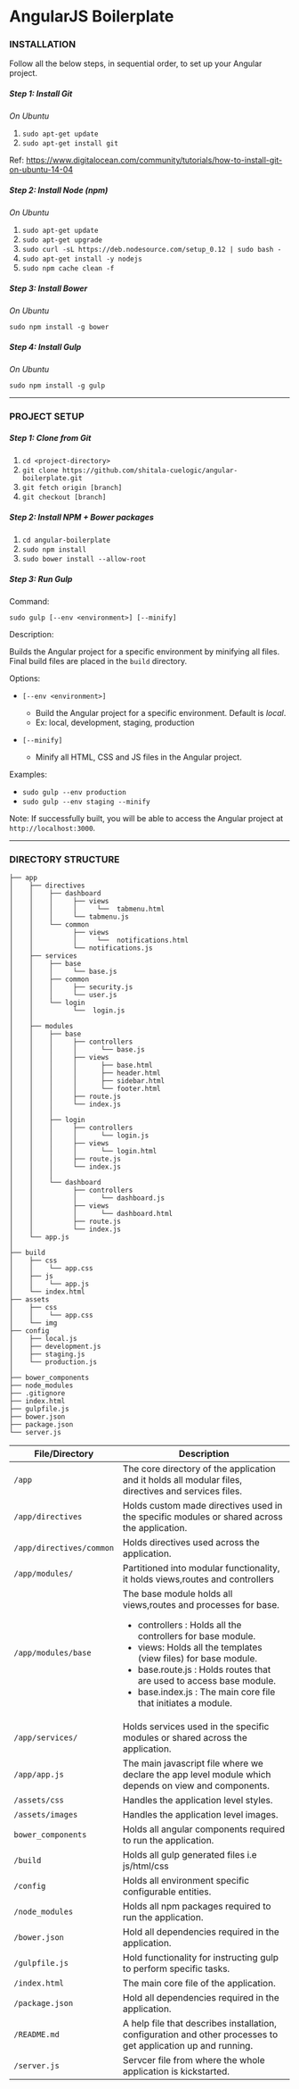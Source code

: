 # AngularJS Boilerplate

### INSTALLATION

Follow all the below steps, in sequential order, to set up your Angular project.

##### Step 1: Install Git

*On Ubuntu*

1. `sudo apt-get update`
2. `sudo apt-get install git`

Ref: https://www.digitalocean.com/community/tutorials/how-to-install-git-on-ubuntu-14-04

##### Step 2: Install Node (npm)

*On Ubuntu*

1. `sudo apt-get update`
2. `sudo apt-get upgrade`
3. `sudo curl -sL https://deb.nodesource.com/setup_0.12 | sudo bash -`
4. `sudo apt-get install -y nodejs`
5. `sudo npm cache clean -f`

##### Step 3: Install Bower

*On Ubuntu*

`sudo npm install -g bower`

##### Step 4: Install Gulp

*On Ubuntu*

`sudo npm install -g gulp`

***

### PROJECT SETUP

##### Step 1: Clone from Git

1. `cd <project-directory>`
1. `git clone https://github.com/shitala-cuelogic/angular-boilerplate.git`
2. `git fetch origin [branch]`
3. `git checkout [branch]`

##### Step 2: Install NPM + Bower packages

1. `cd angular-boilerplate`
2. `sudo npm install`
3. `sudo bower install --allow-root`

##### Step 3: Run Gulp

Command:

`sudo gulp [--env <environment>] [--minify]`

Description:

Builds the Angular project for a specific environment by minifying all files. Final build files are placed in the `build` directory.

Options:
    
* `[--env <environment>]`
  - Build the Angular project for a specific environment. Default is *local*.
  - Ex: local, development, staging, production

* `[--minify]`
  - Minify all HTML, CSS and JS files in the Angular project.

Examples:
    
* `sudo gulp --env production`
* `sudo gulp --env staging --minify`

Note: If successfully built, you will be able to access the Angular project at `http://localhost:3000`.

***

### DIRECTORY STRUCTURE


```
├── app
│    ├── directives
│    │    ├── dashboard
│    │    │     ├── views
│    │    │     │     └──  tabmenu.html
│    │    │     └── tabmenu.js
│    │    └── common
│    │          ├── views
│    │          │     └──  notifications.html
│    │          └── notifications.js
│    ├── services
│    │    ├── base
│    │    │     └── base.js
│    │    ├── common
│    │    │     ├── security.js
│    │    │     └── user.js
│    │    └── login
│    │          └──  login.js
│    │
│    ├── modules
│    │    ├── base
│    │    │     ├── controllers
│    │    │     │      └── base.js
│    │    │     ├── views
│    │    │     │      ├── base.html
│    │    │     │      ├── header.html
│    │    │     │      ├── sidebar.html
│    │    │     │      └── footer.html
│    │    │     ├── route.js
│    │    │     └── index.js
│    │    │
│    │    ├── login
│    │    │     ├── controllers
│    │    │     │      └── login.js
│    │    │     ├── views
│    │    │     │      └── login.html
│    │    │     ├── route.js
│    │    │     └── index.js
│    │    │
│    │    └── dashboard
│    │          ├── controllers
│    │          │      └── dashboard.js
│    │          ├── views
│    │          │      └── dashboard.html
│    │          ├── route.js
│    │          └── index.js
│    └── app.js
│
├── build
│    ├── css
│    │    └── app.css
│    ├── js
│    │    └── app.js
│    └── index.html
├── assets
│    ├── css
│    │    └── app.css
│    └── img
├── config
│    ├── local.js
│    ├── development.js
│    ├── staging.js
│    └── production.js
│
├── bower_components
├── node_modules
├── .gitignore
├── index.html
├── gulpfile.js
├── bower.json
├── package.json
└── server.js

```


| File/Directory | Description |
| --- | --- |
| `/app` | The core directory of the application and it holds all modular files, directives and services files. |
| `/app/directives` | Holds custom made directives used in the specific modules or shared across the application. |
| `/app/directives/common` | Holds directives used across the application. |
| `/app/modules/` | Partitioned into modular functionality, it holds views,routes and controllers |
| `/app/modules/base` | The base module holds all views,routes and processes for base. <ul><li>controllers : Holds all the controllers for base module. </li><li>views: Holds all the templates (view files) for base module.</li><li>base.route.js : Holds routes that are used to access base module.</li><li>base.index.js : The main core file that initiates a module.</li></ul> |
| `/app/services/` | Holds services used in the specific modules or shared across the application. |
| `/app/app.js` | The main javascript file where we declare the app level module which depends on view and components. |
| `/assets/css` | Handles the application level styles. |
| `/assets/images` | Handles the application level images. |
| `bower_components` | Holds all angular components required to run the application. |
| `/build` | Holds all gulp generated files i.e js/html/css |
| `/config` | Holds all environment specific configurable entities. |
| `/node_modules` | Holds all npm packages required to run the application. |
| `/bower.json` | Hold all dependencies required in the application. |
| `/gulpfile.js` | Hold functionality for instructing gulp to perform specific tasks. |
| `/index.html` | The main core file of the application. |
| `/package.json` | Hold all dependencies required in the application. |
| `/README.md` | A help file that describes installation, configuration and other processes to get application up and running. |
| `/server.js` | Servcer file from where the whole application is kickstarted. |

